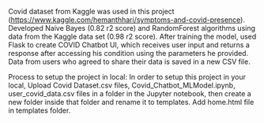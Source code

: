 Covid dataset from Kaggle was used in this project (https://www.kaggle.com/hemanthhari/symptoms-and-covid-presence). Developed Naive Bayes (0.82 r2 score) and RandomForest algorithms using data from the Kaggle data set (0.98 r2 score).
After training the model, used Flask to create COVID Chatbot UI, which receives user input and returns a response after accessing his condition using the parameters he provided.
Data from users who agreed to share their data is saved in a new CSV file.

Process to setup the project in local:
In order to setup this project in your local, Upload Covid Dataset.csv files,  Covid_Chatbot_MLModel.ipynb,  user_covid_data.csv files in a folder in the Jupyter notebook, then create a new folder inside that folder and rename it to templates. Add home.html file in templates folder.
